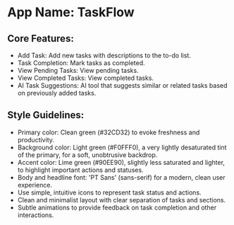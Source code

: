# **App Name**: TaskFlow

## Core Features:

- Add Task: Add new tasks with descriptions to the to-do list.
- Task Completion: Mark tasks as completed.
- View Pending Tasks: View pending tasks.
- View Completed Tasks: View completed tasks.
- AI Task Suggestions: AI tool that suggests similar or related tasks based on previously added tasks.

## Style Guidelines:

- Primary color: Clean green (#32CD32) to evoke freshness and productivity.
- Background color: Light green (#F0FFF0), a very lightly desaturated tint of the primary, for a soft, unobtrusive backdrop.
- Accent color: Lime green (#90EE90), slightly less saturated and lighter, to highlight important actions and statuses.
- Body and headline font: 'PT Sans' (sans-serif) for a modern, clean user experience.
- Use simple, intuitive icons to represent task status and actions.
- Clean and minimalist layout with clear separation of tasks and sections.
- Subtle animations to provide feedback on task completion and other interactions.